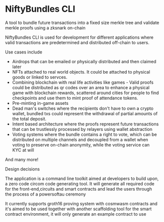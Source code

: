 # NiftyBundles CLI
A tool to bundle future transactions into a fixed size merkle tree and validate merkle proofs using a zksnark on-chain

NiftyBundles CLI is used for development for different applications where valid transactions are predetermined and distributed off-chain to users.

Use cases include
* Airdrops that can be emailed or physically distributed and then claimed later
* NFTs attached to real world objects. It could be attached to physical goods or linked to servces.
* Combining blockchain with real life activities like games - Valid proofs could be distributed as qr codes over an area to enhance a physical game with blockchain rewards, scattered around cities for people to find checkpoints and use them to mint proof of attendance tokens.
* Pre-minting in-game assets
* Dead man's switches where the recipients don't have to own a crypto wallet, bundled txs could represent the withdrawal of partial amounts of the total deposit.
* Intent based architecture where the proofs represent future transactions that can be trustlessly processed by relayers using wallet abstraction
* Voting systems where the bundle contains a right to vote, which can be distributed on multiple channels and decoupled from a wallet when voting to preserve on-chain anonymity, while the voting service can KYC at will

And many more!

Design decisions

The application is a command line toolkit aimed at developers to build upon, a zero code circom code generating tool. It will generate all required code for the front-end,circuits and smart contracts and lead the users through the process of a powersoftau ceremony

It currently supports groth16 proving system with cosmwasm contracts and it's aimed to be used together with another scaffolding tool for the smart contract environment, it will only generate an example contract to use